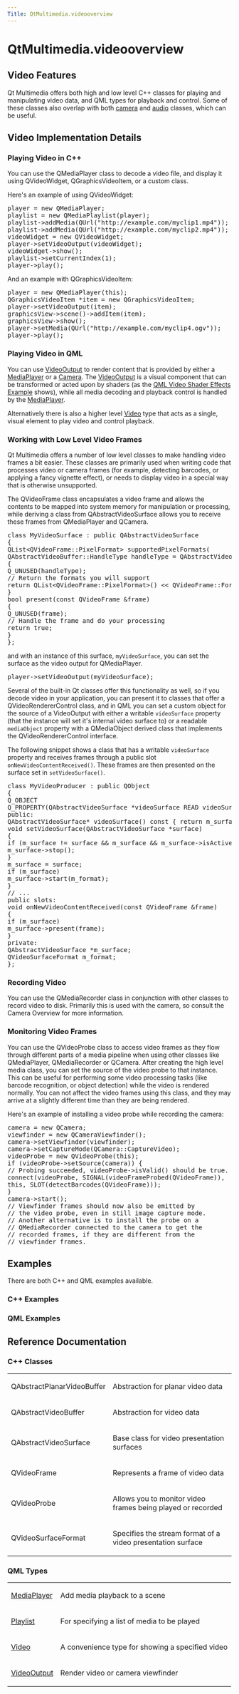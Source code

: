 ```yaml
---
Title: QtMultimedia.videooverview
---
```


# QtMultimedia.videooverview

<span class="subtitle"></span>
<!-- $$$videooverview.html-description -->
<h2 id="video-features">Video Features</h2>
<p>Qt Multimedia offers both high and low level C++ classes for playing and manipulating video data, and QML types for playback and control. Some of these classes also overlap with both <a href="QtMultimedia.cameraoverview.md">camera</a> and <a href="QtMultimedia.audiooverview.md">audio</a> classes, which can be useful.</p>
<h2 id="video-implementation-details">Video Implementation Details</h2>
<h3 >Playing Video in C++</h3>
<p>You can use the QMediaPlayer class to decode a video file, and display it using QVideoWidget, QGraphicsVideoItem, or a custom class.</p>
<p>Here's an example of using QVideoWidget:</p>
<pre class="cpp">player <span class="operator">=</span> <span class="keyword">new</span> <span class="type">QMediaPlayer</span>;
playlist <span class="operator">=</span> <span class="keyword">new</span> <span class="type">QMediaPlaylist</span>(player);
playlist<span class="operator">-</span><span class="operator">&gt;</span>addMedia(<span class="type">QUrl</span>(<span class="string">&quot;http://example.com/myclip1.mp4&quot;</span>));
playlist<span class="operator">-</span><span class="operator">&gt;</span>addMedia(<span class="type">QUrl</span>(<span class="string">&quot;http://example.com/myclip2.mp4&quot;</span>));
videoWidget <span class="operator">=</span> <span class="keyword">new</span> <span class="type">QVideoWidget</span>;
player<span class="operator">-</span><span class="operator">&gt;</span>setVideoOutput(videoWidget);
videoWidget<span class="operator">-</span><span class="operator">&gt;</span>show();
playlist<span class="operator">-</span><span class="operator">&gt;</span>setCurrentIndex(<span class="number">1</span>);
player<span class="operator">-</span><span class="operator">&gt;</span>play();</pre>
<p>And an example with QGraphicsVideoItem:</p>
<pre class="cpp">player <span class="operator">=</span> <span class="keyword">new</span> <span class="type">QMediaPlayer</span>(<span class="keyword">this</span>);
<span class="type">QGraphicsVideoItem</span> <span class="operator">*</span>item <span class="operator">=</span> <span class="keyword">new</span> <span class="type">QGraphicsVideoItem</span>;
player<span class="operator">-</span><span class="operator">&gt;</span>setVideoOutput(item);
graphicsView<span class="operator">-</span><span class="operator">&gt;</span>scene()<span class="operator">-</span><span class="operator">&gt;</span>addItem(item);
graphicsView<span class="operator">-</span><span class="operator">&gt;</span>show();
player<span class="operator">-</span><span class="operator">&gt;</span>setMedia(<span class="type">QUrl</span>(<span class="string">&quot;http://example.com/myclip4.ogv&quot;</span>));
player<span class="operator">-</span><span class="operator">&gt;</span>play();</pre>
<h3 >Playing Video in QML</h3>
<p>You can use <a href="QtMultimedia.VideoOutput.md">VideoOutput</a> to render content that is provided by either a <a href="QtMultimedia.MediaPlayer.md">MediaPlayer</a> or a <a href="QtMultimedia.qml-multimedia.md#camera">Camera</a>. The <a href="QtMultimedia.VideoOutput.md">VideoOutput</a> is a visual component that can be transformed or acted upon by shaders (as the <a href="QtMultimedia.video-qmlvideofx/">QML Video Shader Effects Example</a> shows), while all media decoding and playback control is handled by the <a href="QtMultimedia.MediaPlayer.md">MediaPlayer</a>.</p>
<p>Alternatively there is also a higher level <a href="QtMultimedia.qml-multimedia.md#video">Video</a> type that acts as a single, visual element to play video and control playback.</p>
<h3 >Working with Low Level Video Frames</h3>
<p>Qt Multimedia offers a number of low level classes to make handling video frames a bit easier. These classes are primarily used when writing code that processes video or camera frames (for example, detecting barcodes, or applying a fancy vignette effect), or needs to display video in a special way that is otherwise unsupported.</p>
<p>The QVideoFrame class encapsulates a video frame and allows the contents to be mapped into system memory for manipulation or processing, while deriving a class from QAbstractVideoSurface allows you to receive these frames from QMediaPlayer and QCamera.</p>
<pre class="cpp"><span class="keyword">class</span> MyVideoSurface : <span class="keyword">public</span> <span class="type">QAbstractVideoSurface</span>
{
<span class="type">QList</span><span class="operator">&lt;</span><span class="type">QVideoFrame</span><span class="operator">::</span>PixelFormat<span class="operator">&gt;</span> supportedPixelFormats(
<span class="type">QAbstractVideoBuffer</span><span class="operator">::</span>HandleType handleType <span class="operator">=</span> <span class="type">QAbstractVideoBuffer</span><span class="operator">::</span>NoHandle) <span class="keyword">const</span>
{
Q_UNUSED(handleType);
<span class="comment">// Return the formats you will support</span>
<span class="keyword">return</span> <span class="type">QList</span><span class="operator">&lt;</span><span class="type">QVideoFrame</span><span class="operator">::</span>PixelFormat<span class="operator">&gt;</span>() <span class="operator">&lt;</span><span class="operator">&lt;</span> <span class="type">QVideoFrame</span><span class="operator">::</span>Format_RGB565;
}
bool present(<span class="keyword">const</span> <span class="type">QVideoFrame</span> <span class="operator">&amp;</span>frame)
{
Q_UNUSED(frame);
<span class="comment">// Handle the frame and do your processing</span>
<span class="keyword">return</span> <span class="keyword">true</span>;
}
};</pre>
<p>and with an instance of this surface, <code>myVideoSurface</code>, you can set the surface as the video output for QMediaPlayer.</p>
<pre class="cpp">player<span class="operator">-</span><span class="operator">&gt;</span>setVideoOutput(myVideoSurface);</pre>
<p>Several of the built-in Qt classes offer this functionality as well, so if you decode video in your application, you can present it to classes that offer a QVideoRendererControl class, and in QML you can set a custom object for the source of a VideoOutput with either a writable <code>videoSurface</code> property (that the instance will set it's internal video surface to) or a readable <code>mediaObject</code> property with a QMediaObject derived class that implements the QVideoRendererControl interface.</p>
<p>The following snippet shows a class that has a writable <code>videoSurface</code> property and receives frames through a public slot <code>onNewVideoContentReceived()</code>. These frames are then presented on the surface set in <code>setVideoSurface()</code>.</p>
<pre class="cpp"><span class="keyword">class</span> MyVideoProducer : <span class="keyword">public</span> <span class="type">QObject</span>
{
Q_OBJECT
Q_PROPERTY(<span class="type">QAbstractVideoSurface</span> <span class="operator">*</span>videoSurface READ videoSurface WRITE setVideoSurface)
<span class="keyword">public</span>:
<span class="type">QAbstractVideoSurface</span><span class="operator">*</span> videoSurface() <span class="keyword">const</span> { <span class="keyword">return</span> m_surface; }
<span class="type">void</span> setVideoSurface(<span class="type">QAbstractVideoSurface</span> <span class="operator">*</span>surface)
{
<span class="keyword">if</span> (m_surface <span class="operator">!</span><span class="operator">=</span> surface <span class="operator">&amp;</span><span class="operator">&amp;</span> m_surface <span class="operator">&amp;</span><span class="operator">&amp;</span> m_surface<span class="operator">-</span><span class="operator">&gt;</span>isActive()) {
m_surface<span class="operator">-</span><span class="operator">&gt;</span>stop();
}
m_surface <span class="operator">=</span> surface;
<span class="keyword">if</span> (m_surface)
m_surface<span class="operator">-</span><span class="operator">&gt;</span>start(m_format);
}
<span class="comment">// ...</span>
<span class="keyword">public</span> <span class="keyword">slots</span>:
<span class="type">void</span> onNewVideoContentReceived(<span class="keyword">const</span> <span class="type">QVideoFrame</span> <span class="operator">&amp;</span>frame)
{
<span class="keyword">if</span> (m_surface)
m_surface<span class="operator">-</span><span class="operator">&gt;</span>present(frame);
}
<span class="keyword">private</span>:
<span class="type">QAbstractVideoSurface</span> <span class="operator">*</span>m_surface;
<span class="type">QVideoSurfaceFormat</span> m_format;
};</pre>
<h3 >Recording Video</h3>
<p>You can use the QMediaRecorder class in conjunction with other classes to record video to disk. Primarily this is used with the camera, so consult the Camera Overview for more information.</p>
<h3 >Monitoring Video Frames</h3>
<p>You can use the QVideoProbe class to access video frames as they flow through different parts of a media pipeline when using other classes like QMediaPlayer, QMediaRecorder or QCamera. After creating the high level media class, you can set the source of the video probe to that instance. This can be useful for performing some video processing tasks (like barcode recognition, or object detection) while the video is rendered normally. You can not affect the video frames using this class, and they may arrive at a slightly different time than they are being rendered.</p>
<p>Here's an example of installing a video probe while recording the camera:</p>
<pre class="cpp">camera <span class="operator">=</span> <span class="keyword">new</span> <span class="type">QCamera</span>;
viewfinder <span class="operator">=</span> <span class="keyword">new</span> <span class="type">QCameraViewfinder</span>();
camera<span class="operator">-</span><span class="operator">&gt;</span>setViewfinder(viewfinder);
camera<span class="operator">-</span><span class="operator">&gt;</span>setCaptureMode(<span class="type">QCamera</span><span class="operator">::</span>CaptureVideo);
videoProbe <span class="operator">=</span> <span class="keyword">new</span> <span class="type">QVideoProbe</span>(<span class="keyword">this</span>);
<span class="keyword">if</span> (videoProbe<span class="operator">-</span><span class="operator">&gt;</span>setSource(camera)) {
<span class="comment">// Probing succeeded, videoProbe-&gt;isValid() should be true.</span>
connect(videoProbe<span class="operator">,</span> SIGNAL(videoFrameProbed(<span class="type">QVideoFrame</span>))<span class="operator">,</span>
<span class="keyword">this</span><span class="operator">,</span> SLOT(detectBarcodes(<span class="type">QVideoFrame</span>)));
}
camera<span class="operator">-</span><span class="operator">&gt;</span>start();
<span class="comment">// Viewfinder frames should now also be emitted by</span>
<span class="comment">// the video probe, even in still image capture mode.</span>
<span class="comment">// Another alternative is to install the probe on a</span>
<span class="comment">// QMediaRecorder connected to the camera to get the</span>
<span class="comment">// recorded frames, if they are different from the</span>
<span class="comment">// viewfinder frames.</span></pre>
<h2 id="examples">Examples</h2>
<p>There are both C++ and QML examples available.</p>
<h3 >C++ Examples</h3>
<h3 >QML Examples</h3>
<h2 id="reference-documentation">Reference Documentation</h2>
<h3 >C++ Classes</h3>
<table class="annotated">
<tr class="odd topAlign"><td class="tblName"><p>QAbstractPlanarVideoBuffer</p></td><td class="tblDescr"><p>Abstraction for planar video data</p></td></tr>
<tr class="even topAlign"><td class="tblName"><p>QAbstractVideoBuffer</p></td><td class="tblDescr"><p>Abstraction for video data</p></td></tr>
<tr class="odd topAlign"><td class="tblName"><p>QAbstractVideoSurface</p></td><td class="tblDescr"><p>Base class for video presentation surfaces</p></td></tr>
<tr class="even topAlign"><td class="tblName"><p>QVideoFrame</p></td><td class="tblDescr"><p>Represents a frame of video data</p></td></tr>
<tr class="odd topAlign"><td class="tblName"><p>QVideoProbe</p></td><td class="tblDescr"><p>Allows you to monitor video frames being played or recorded</p></td></tr>
<tr class="even topAlign"><td class="tblName"><p>QVideoSurfaceFormat</p></td><td class="tblDescr"><p>Specifies the stream format of a video presentation surface</p></td></tr>
</table>
<h3 >QML Types</h3>
<table class="annotated">
<tr class="odd topAlign"><td class="tblName"><p><a href="QtMultimedia.MediaPlayer.md">MediaPlayer</a></p></td><td class="tblDescr"><p>Add media playback to a scene</p></td></tr>
<tr class="even topAlign"><td class="tblName"><p><a href="QtMultimedia.Playlist.md">Playlist</a></p></td><td class="tblDescr"><p>For specifying a list of media to be played</p></td></tr>
<tr class="odd topAlign"><td class="tblName"><p><a href="QtMultimedia.Video.md">Video</a></p></td><td class="tblDescr"><p>A convenience type for showing a specified video</p></td></tr>
<tr class="even topAlign"><td class="tblName"><p><a href="QtMultimedia.VideoOutput.md">VideoOutput</a></p></td><td class="tblDescr"><p>Render video or camera viewfinder</p></td></tr>
</table>
<!-- @@@videooverview.html -->
